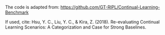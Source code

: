 The code is adapted from: https://github.com/GT-RIPL/Continual-Learning-Benchmark

If used, cite: 
Hsu, Y. C., Liu, Y. C., & Kira, Z. (2018). Re-evaluating Continual Learning Scenarios: A Categorization and Case for Strong Baselines.